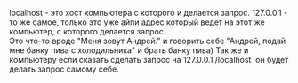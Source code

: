 localhost - это хост компьютера с которого и делается запрос.
127.0.0.1 - то же самое, только это уже айпи адрес который ведет на этот же компьютер, с которого делается запрос.  
Это что-то вроде "Меня зовут Андрей." и говорить себе "Андрей, подай мне банку пива с холодильника" и брать банку пива) Так же и компьютеру если сказать сделать запрос на 127.0.0.1 /localhost  он будет делать запрос самому себе.